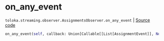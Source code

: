 # on_any_event
`toloka.streaming.observer.AssignmentsObserver.on_any_event` | [Source code](https://github.com/Toloka/toloka-kit/blob/v0.1.25/src/streaming/observer.py#L378)

```python
on_any_event(self, callback: Union[Callable[[List[AssignmentEvent]], None], Callable[[List[AssignmentEvent]], Awaitable[None]]])
```

